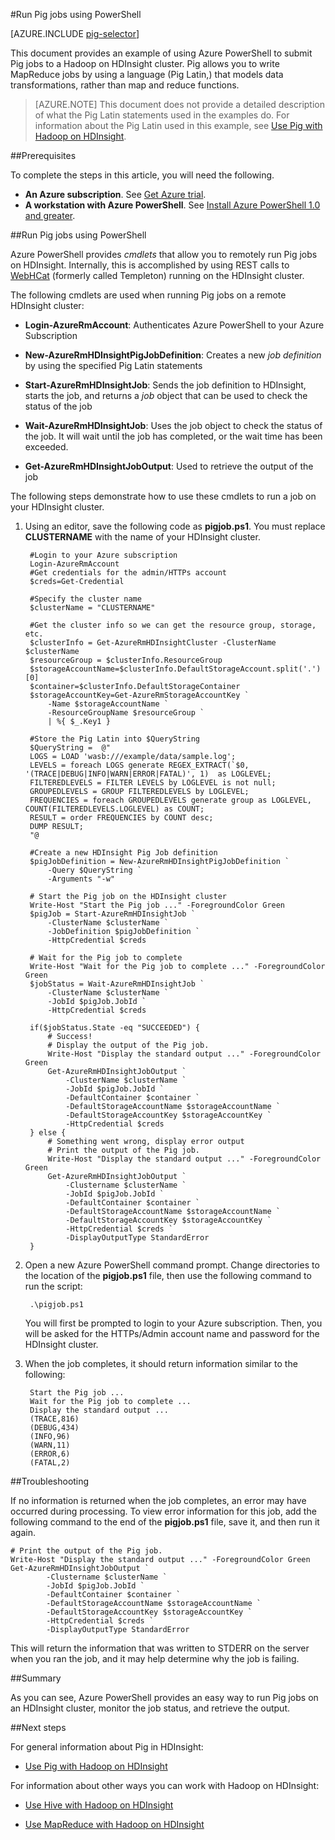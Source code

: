 <properties
   pageTitle="Use Hadoop Pig with PowerShell in HDInsight | Azure"
   description="Learn how to submit Pig jobs to a Hadoop cluster on HDInsight using Azure PowerShell."
   services="hdinsight"
   documentationCenter=""
   authors="Blackmist"
   manager="paulettm"
   editor="cgronlun"
	tags="azure-portal"/>

<tags
	ms.service="hdinsight"
	ms.date="02/04/2016"
	wacn.date=""/>

#Run Pig jobs using PowerShell

[AZURE.INCLUDE [pig-selector](../includes/hdinsight-selector-use-pig.md)]

This document provides an example of using Azure PowerShell to submit Pig jobs to a Hadoop on HDInsight cluster. Pig allows you to write MapReduce jobs by using a language (Pig Latin,) that models data transformations, rather than map and reduce functions.

> [AZURE.NOTE] This document does not provide a detailed description of what the Pig Latin statements used in the examples do. For information about the Pig Latin used in this example, see [Use Pig with Hadoop on HDInsight](/documentation/articles/hdinsight-use-pig).

##<a id="prereq"></a>Prerequisites

To complete the steps in this article, you will need the following.

- **An Azure subscription**. See [Get Azure trial](/pricing/1rmb-trial/).
- **A workstation with Azure PowerShell**. See [Install Azure PowerShell 1.0 and greater](/documentation/articles/hdinsight-administer-use-powershell#install-azure-powershell-10-and-greater).


##<a id="powershell"></a>Run Pig jobs using PowerShell

Azure PowerShell provides *cmdlets* that allow you to remotely run Pig jobs on HDInsight. Internally, this is accomplished by using REST calls to [WebHCat](https://cwiki.apache.org/confluence/display/Hive/WebHCat) (formerly called Templeton) running on the HDInsight cluster.

The following cmdlets are used when running Pig jobs on a remote HDInsight cluster:

* **Login-AzureRmAccount**: Authenticates Azure PowerShell to your Azure Subscription

* **New-AzureRmHDInsightPigJobDefinition**: Creates a new *job definition* by using the specified Pig Latin statements

* **Start-AzureRmHDInsightJob**: Sends the job definition to HDInsight, starts the job, and returns a *job* object that can be used to check the status of the job

* **Wait-AzureRmHDInsightJob**: Uses the job object to check the status of the job. It will wait until the job has completed, or the wait time has been exceeded.

* **Get-AzureRmHDInsightJobOutput**: Used to retrieve the output of the job

The following steps demonstrate how to use these cmdlets to run a job on your HDInsight cluster.

1. Using an editor, save the following code as **pigjob.ps1**. You must replace **CLUSTERNAME** with the name of your HDInsight cluster.

        #Login to your Azure subscription
        Login-AzureRmAccount
        #Get credentials for the admin/HTTPs account
        $creds=Get-Credential

        #Specify the cluster name
        $clusterName = "CLUSTERNAME"
        
        #Get the cluster info so we can get the resource group, storage, etc.
        $clusterInfo = Get-AzureRmHDInsightCluster -ClusterName $clusterName
        $resourceGroup = $clusterInfo.ResourceGroup
        $storageAccountName=$clusterInfo.DefaultStorageAccount.split('.')[0]
        $container=$clusterInfo.DefaultStorageContainer
        $storageAccountKey=Get-AzureRmStorageAccountKey `
            -Name $storageAccountName `
            -ResourceGroupName $resourceGroup `
            | %{ $_.Key1 }

        #Store the Pig Latin into $QueryString
        $QueryString =  @"
        LOGS = LOAD 'wasb:///example/data/sample.log';
        LEVELS = foreach LOGS generate REGEX_EXTRACT(`$0, '(TRACE|DEBUG|INFO|WARN|ERROR|FATAL)', 1)  as LOGLEVEL;
        FILTEREDLEVELS = FILTER LEVELS by LOGLEVEL is not null;
        GROUPEDLEVELS = GROUP FILTEREDLEVELS by LOGLEVEL;
        FREQUENCIES = foreach GROUPEDLEVELS generate group as LOGLEVEL, COUNT(FILTEREDLEVELS.LOGLEVEL) as COUNT;
        RESULT = order FREQUENCIES by COUNT desc;
        DUMP RESULT;
        "@

        #Create a new HDInsight Pig Job definition
        $pigJobDefinition = New-AzureRmHDInsightPigJobDefinition `
            -Query $QueryString `
            -Arguments "-w"

        # Start the Pig job on the HDInsight cluster
        Write-Host "Start the Pig job ..." -ForegroundColor Green
        $pigJob = Start-AzureRmHDInsightJob `
            -ClusterName $clusterName `
            -JobDefinition $pigJobDefinition `
            -HttpCredential $creds

        # Wait for the Pig job to complete
        Write-Host "Wait for the Pig job to complete ..." -ForegroundColor Green
        $jobStatus = Wait-AzureRmHDInsightJob `
            -ClusterName $clusterName `
            -JobId $pigJob.JobId `
            -HttpCredential $creds
            
        if($jobStatus.State -eq "SUCCEEDED") {
            # Success!
            # Display the output of the Pig job.
            Write-Host "Display the standard output ..." -ForegroundColor Green
            Get-AzureRmHDInsightJobOutput `
                -ClusterName $clusterName `
                -JobId $pigJob.JobId `
                -DefaultContainer $container `
                -DefaultStorageAccountName $storageAccountName `
                -DefaultStorageAccountKey $storageAccountKey `
                -HttpCredential $creds
        } else {
            # Something went wrong, display error output
            # Print the output of the Pig job.
            Write-Host "Display the standard output ..." -ForegroundColor Green
            Get-AzureRmHDInsightJobOutput `
                -Clustername $clusterName `
                -JobId $pigJob.JobId `
                -DefaultContainer $container `
                -DefaultStorageAccountName $storageAccountName `
                -DefaultStorageAccountKey $storageAccountKey `
                -HttpCredential $creds `
                -DisplayOutputType StandardError
        }

2. Open a new Azure PowerShell command prompt. Change directories to the location of the **pigjob.ps1** file, then use the following command to run the script:

		.\pigjob.ps1
        
    You will first be prompted to login to your Azure subscription. Then, you will be asked for the HTTPs/Admin account name and password for the HDInsight cluster.

7. When the job completes, it should return information similar to the following:

        Start the Pig job ...
        Wait for the Pig job to complete ...
        Display the standard output ...
        (TRACE,816)
        (DEBUG,434)
        (INFO,96)
        (WARN,11)
        (ERROR,6)
        (FATAL,2)

##<a id="troubleshooting"></a>Troubleshooting

If no information is returned when the job completes, an error may have occurred during processing. To view error information for this job, add the following command to the end of the **pigjob.ps1** file, save it, and then run it again.

	# Print the output of the Pig job.
	Write-Host "Display the standard output ..." -ForegroundColor Green
    Get-AzureRmHDInsightJobOutput `
            -Clustername $clusterName `
            -JobId $pigJob.JobId `
            -DefaultContainer $container `
            -DefaultStorageAccountName $storageAccountName `
            -DefaultStorageAccountKey $storageAccountKey `
            -HttpCredential $creds `
            -DisplayOutputType StandardError

This will return the information that was written to STDERR on the server when you ran the job, and it may help determine why the job is failing.

##<a id="summary"></a>Summary

As you can see, Azure PowerShell provides an easy way to run Pig jobs on an HDInsight cluster, monitor the job status, and retrieve the output.

##<a id="nextsteps"></a>Next steps

For general information about Pig in HDInsight:

* [Use Pig with Hadoop on HDInsight](/documentation/articles/hdinsight-use-pig)

For information about other ways you can work with Hadoop on HDInsight:

* [Use Hive with Hadoop on HDInsight](/documentation/articles/hdinsight-use-hive)

* [Use MapReduce with Hadoop on HDInsight](/documentation/articles/hdinsight-use-mapreduce)
